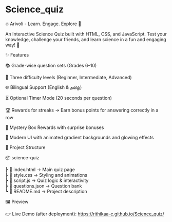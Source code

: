# Science_quiz

🔥 Arivoli - Learn. Engage. Explore 🚀

An Interactive Science Quiz built with HTML, CSS, and JavaScript.
Test your knowledge, challenge your friends, and learn science in a fun and engaging way! 🎉


✨ Features

📚 Grade-wise question sets (Grades 6–10)

🎯 Three difficulty levels (Beginner, Intermediate, Advanced)

🌐 Bilingual Support (English & தமிழ்)

⏳ Optional Timer Mode (20 seconds per question)

🏆 Rewards for streaks → Earn bonus points for answering correctly in a row

🎁 Mystery Box Rewards with surprise bonuses

🎨 Modern UI with animated gradient backgrounds and glowing effects


📂 Project Structure

📦 science-quiz

 ┣ 📜 index.html       → Main quiz page  
 ┣ 📜 style.css        → Styling and animations  
 ┣ 📜 script.js        → Quiz logic & interactivity  
 ┣ 📜 questions.json   → Question bank  
 ┗ 📜 README.md        → Project description  

 🖼️ Preview

👉 Live Demo (after deployment):
https://rithikaa-c.github.io/Science_quiz/
